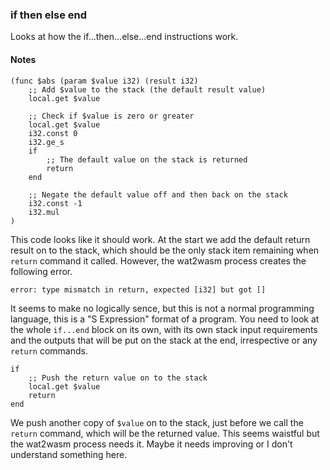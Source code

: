 ### if then else end

Looks at how the if...then...else...end instructions work.

#### Notes

```
(func $abs (param $value i32) (result i32)
    ;; Add $value to the stack (the default result value)
    local.get $value

    ;; Check if $value is zero or greater
    local.get $value
    i32.const 0
    i32.ge_s
    if
        ;; The default value on the stack is returned
        return
    end

    ;; Negate the default value off and then back on the stack
    i32.const -1
    i32.mul
)
```

This code looks like it should work. At the start we add the default return result on to the stack, which should be the only stack item remaining when `return` command it called. However, the wat2wasm process creates the following error.

```
error: type mismatch in return, expected [i32] but got []
```

It seems to make no logically sence, but this is not a normal programming language, this is a "S Expression" format of a program. You need to look at the whole `if...end` block on its own, with its own stack input requirements and the outputs that will be put on the stack at the end, irrespective or any `return` commands.

```
if
    ;; Push the return value on to the stack
    local.get $value
    return
end
```

We push another copy of `$value` on to the stack, just before we call the `return` command, which will be the returned value. This seems waistful but the wat2wasm process needs it. Maybe it needs improving or I don't understand something here.